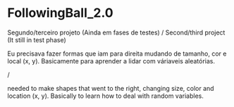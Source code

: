 # FollowingBall_2.0
Segundo/terceiro projeto (Ainda em fases de testes) / Second/third project (It still in test phase)

Eu precisava fazer formas que iam para direita mudando de tamanho, cor e local (x, y). Basicamente para aprender a lidar com váriaveis aleatórias.

/

 needed to make shapes that went to the right, changing size, color and location (x, y). Basically to learn how to deal with random variables.